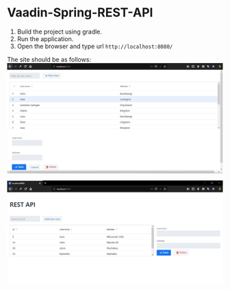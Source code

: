 # Vaadin-Spring-REST-API

1. Build the project using gradle. 
2. Run the application.
3. Open the browser and type url
` http://localhost:8080/ ` 

The site should be as follows:
![alt text](https://github.com/nzivo/Vaadin-Spring-REST-API/blob/master/Capture.JPG)

![alt text](https://github.com/nzivo/Vaadin-Spring-REST-API/blob/master/homepage.JPG)
